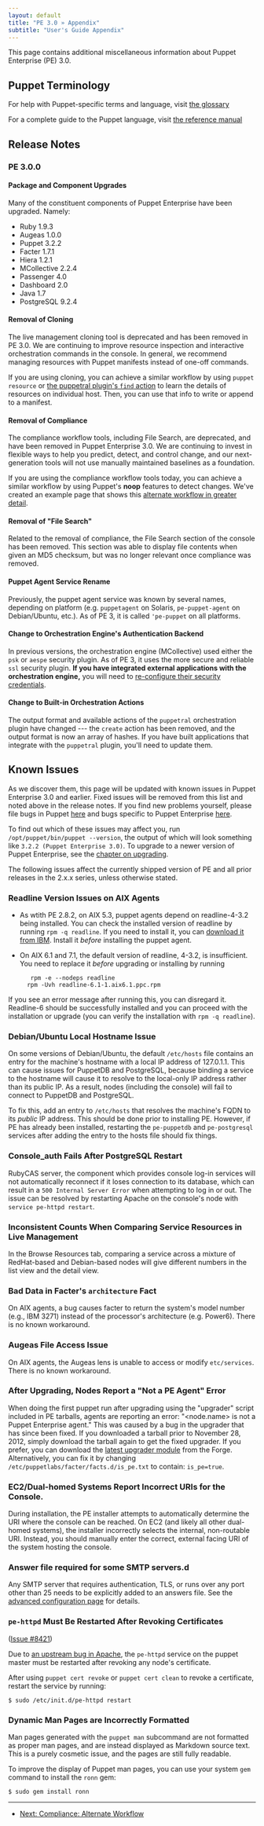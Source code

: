 ```yaml
---
layout: default
title: "PE 3.0 » Appendix"
subtitle: "User's Guide Appendix"
---
```



This page contains additional miscellaneous information about Puppet Enterprise (PE) 3.0.

Puppet Terminology
-----

For help with Puppet-specific terms and language, visit [the glossary](/references/glossary.html)

For a complete guide to the Puppet language, visit [the reference manual](/puppet/3/reference/)

Release Notes
-----

### PE 3.0.0

#### Package and Component Upgrades

Many of the constituent components of Puppet Enterprise have been upgraded. Namely:

* Ruby 1.9.3
* Augeas 1.0.0
* Puppet 3.2.2
* Facter 1.7.1
* Hiera 1.2.1
* MCollective 2.2.4
* Passenger 4.0
* Dashboard 2.0
* Java 1.7
* PostgreSQL 9.2.4

#### Removal of Cloning

The live management cloning tool is deprecated and has been removed in PE 3.0. We are continuing to improve resource inspection and interactive orchestration commands in the console. In general, we recommend managing resources with Puppet manifests instead of one-off commands.

If you are using cloning, you can achieve a similar workflow by using `puppet resource` or [the puppetral plugin's `find` action](./orchestration_actions.html#find) to learn the details of resources on individual host. Then, you can use that info to write or append to a manifest. <!-- We've created an example page that shows this [alternate workflow in greater detail](./cloning_alt.html). -->


#### Removal of Compliance

The compliance workflow tools, including File Search, are deprecated, and have been removed in Puppet Enterprise 3.0. We are continuing to invest in flexible ways to help you predict, detect, and control change, and our next-generation tools will not use manually maintained baselines as a foundation.

If you are using the compliance workflow tools today, you can achieve a similar workflow by using Puppet's **noop** features to detect changes. We've created an example page that shows this [alternate workflow in greater detail](./compliance_alt.html).

#### Removal of "File Search"

Related to the removal of compliance, the File Search section of the console has been removed. This section was able to display file contents when given an MD5 checksum, but was no longer relevant once compliance was removed.

#### Puppet Agent Service Rename
Previously, the puppet agent service was known by several names, depending on platform (e.g. `puppetagent` on Solaris, `pe-puppet-agent` on Debian/Ubuntu, etc.). As of PE 3, it is called `'pe-puppet` on all platforms.

#### Change to Orchestration Engine's Authentication Backend

In previous versions, the orchestration engine (MCollective) used either the `psk` or `aespe` security plugin. As of PE 3, it uses the more secure and reliable `ssl` security plugin. **If you have integrated external applications with the orchestration engine,** you will need to [re-configure their security credentials](./orchestration_config.html#adding-new-orchestration-users-and-integrating-applications).

#### Change to Built-in Orchestration Actions

The output format and available actions of the `puppetral` orchestration plugin have changed --- the `create` action has been removed, and the output format is now an array of hashes. If you have built applications that integrate with the `puppetral` plugin, you'll need to update them.

Known Issues
-----

As we discover them, this page will be updated with known issues in Puppet Enterprise 3.0 and earlier. Fixed issues will be removed from this list and noted above in the release notes. If you find new problems yourself, please file bugs in Puppet [here][puppetissues] and bugs specific to Puppet Enterprise [here][peissues].

To find out which of these issues may affect you, run `/opt/puppet/bin/puppet --version`, the output of which will look something like `3.2.2 (Puppet Enterprise 3.0)`. To upgrade to a newer version of Puppet Enterprise, see the [chapter on upgrading](./install_upgrading.html).

[peissues]: http://projects.puppetlabs.com/projects/puppet-enterprise/issues
[puppetissues]: http://projects.puppetlabs.com/projects/puppet/issues


The following issues affect the currently shipped version of PE and all prior releases in the 2.x.x series, unless otherwise stated.

### Readline Version Issues on AIX Agents
- As wtith PE 2.8.2,  on AIX 5.3, puppet agents depend on readline-4-3.2 being installed. You can check the installed version of readline by running `rpm -q readline`. If you need to install it, you can [download it from IBM](ftp://ftp.software.ibm.com/aix/freeSoftware/aixtoolbox/RPMS/ppc/readline/readline-4.3-2.aix5.1.ppc.rpm). Install it *before* installing the puppet agent.

- On AIX 6.1 and 7.1, the default version of readline, 4-3.2, is insufficient. You need to replace it *before* upgrading or installing by running

         rpm -e --nodeps readline
        rpm -Uvh readline-6.1-1.aix6.1.ppc.rpm
        
If you see an error message after running this, you can disregard it. Readline-6 should be successfully installed and you can proceed with the installation or upgrade (you can verify the installation with  `rpm -q readline`).

### Debian/Ubuntu Local Hostname Issue
On some versions of Debian/Ubuntu, the default `/etc/hosts` file contains an entry for the machine's hostname with a local IP address of 127.0.1.1. This can cause issues for PuppetDB and PostgreSQL, because binding a service to the hostname will cause it to resolve to the local-only IP address rather than its public IP. As a result, nodes (including the console) will fail to connect to PuppetDB and PostgreSQL.

To fix this, add an entry to `/etc/hosts` that resolves the machine's FQDN to its *public* IP address. This should be done prior to installing PE. However, if PE has already been installed, restarting the `pe-puppetdb` and `pe-postgresql` services after adding the entry to the hosts file should fix things.

### Console_auth Fails After PostgreSQL Restart
RubyCAS server, the component which provides console log-in services will not automatically reconnect if it loses connection to its database, which can result in a `500 Internal Server Error` when attempting to log in or out. The issue can be resolved by restarting Apache on the console's node with `service pe-httpd restart`.

### Inconsistent Counts When Comparing Service Resources in Live Management

In the Browse Resources tab, comparing a service across a mixture of RedHat-based and Debian-based nodes will give different numbers in the list view and the detail view.

### Bad Data in Facter's `architecture` Fact

On AIX agents, a bug causes facter to return the system's model number (e.g., IBM 3271) instead of the processor's architecture (e.g. Power6). There is no known workaround.

### Augeas File Access Issue

On AIX agents, the Augeas lens is unable to access or modify `etc/services`. There is no known workaround.

### After Upgrading, Nodes Report a "Not a PE Agent" Error

When doing the first puppet run after upgrading using the "upgrader" script included in PE tarballs, agents are reporting an error: "&lt;node.name&gt; is not a Puppet Enterprise agent." This was caused by a bug in the upgrader that has since been fixed. If you downloaded a tarball prior to November 28, 2012, simply download the tarball again to get the fixed upgrader. If you prefer, you can download the [latest upgrader module](http://forge.puppetlabs.com/adrien/pe_upgrade/0.4.0-rc1) from the Forge. Alternatively, you can fix it by changing `/etc/puppetlabs/facter/facts.d/is_pe.txt`  to contain: `is_pe=true`.

### EC2/Dual-homed Systems Report Incorrect URIs for the Console.

During installation, the PE installer attempts to automatically determine the URI where the console can be reached. On EC2 (and likely all other dual-homed systems), the installer incorrectly selects the internal, non-routable URI. Instead, you should manually enter the correct, external facing URI of the system hosting the console.

### Answer file required for some SMTP servers.d

Any SMTP server that requires authentication, TLS, or runs over any port other than 25 needs to be explicitly added to an answers file. See the [advanced configuration page](./config_advanced.html#allowing-anonymous-console-access) for details.

### `pe-httpd` Must Be Restarted After Revoking Certificates

([Issue #8421](http://projects.puppetlabs.com/issues/8421))

Due to [an upstream bug in Apache](https://issues.apache.org/bugzilla/show_bug.cgi?id=14104), the `pe-httpd` service on the puppet master must be restarted after revoking any node's certificate.

After using `puppet cert revoke` or `puppet cert clean` to revoke a certificate, restart the service by running:

    $ sudo /etc/init.d/pe-httpd restart

### Dynamic Man Pages are Incorrectly Formatted

Man pages generated with the `puppet man` subcommand are not formatted as proper man pages, and are instead displayed as Markdown source text. This is a purely cosmetic issue, and the pages are still fully readable.

To improve the display of Puppet man pages, you can use your system `gem` command to install the `ronn` gem:

    $ sudo gem install ronn


* * *

- [Next: Compliance: Alternate Workflow](./compliance_alt.html.html)
